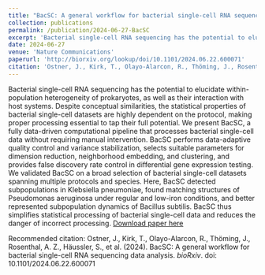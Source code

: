 ```yaml
---
title: "BacSC: A general workflow for bacterial single-cell RNA sequencing data analysis"
collection: publications
permalink: /publication/2024-06-27-BacSC
excerpt: 'Bacterial single-cell RNA sequencing has the potential to elucidate within-population heterogeneity of prokaryotes, as well as their interaction with host systems. Despite conceptual similarities, the statistical properties of bacterial single-cell datasets are highly dependent on the protocol, making proper processing essential to tap their full potential. We present BacSC, a fully data-driven computational pipeline that processes bacterial single-cell data without requiring manual intervention. BacSC performs data-adaptive quality control and variance stabilization, selects suitable parameters for dimension reduction, neighborhood embedding, and clustering, and provides false discovery rate control in differential gene expression testing. We validated BacSC on a broad selection of bacterial single-cell datasets spanning multiple protocols and species. Here, BacSC detected subpopulations in Klebsiella pneumoniae, found matching structures of Pseudomonas aeruginosa under regular and low-iron conditions, and better represented subpopulation dynamics of Bacillus subtilis. BacSC thus simplifies statistical processing of bacterial single-cell data and reduces the danger of incorrect processing.'
date: 2024-06-27
venue: 'Nature Communications'
paperurl: 'http://biorxiv.org/lookup/doi/10.1101/2024.06.22.600071'
citation: 'Ostner, J., Kirk, T., Olayo-Alarcon, R., Thöming, J., Rosenthal, A. Z., Häussler, S., et al. (2024). BacSC: A general workflow for bacterial single-cell RNA sequencing data analysis. <i>bioRxiv</i>. doi: 10.1101/2024.06.22.600071'
---
```

Bacterial single-cell RNA sequencing has the potential to elucidate within-population heterogeneity of prokaryotes, as well as their interaction with host systems. Despite conceptual similarities, the statistical properties of bacterial single-cell datasets are highly dependent on the protocol, making proper processing essential to tap their full potential. We present BacSC, a fully data-driven computational pipeline that processes bacterial single-cell data without requiring manual intervention. BacSC performs data-adaptive quality control and variance stabilization, selects suitable parameters for dimension reduction, neighborhood embedding, and clustering, and provides false discovery rate control in differential gene expression testing. We validated BacSC on a broad selection of bacterial single-cell datasets spanning multiple protocols and species. Here, BacSC detected subpopulations in Klebsiella pneumoniae, found matching structures of Pseudomonas aeruginosa under regular and low-iron conditions, and better represented subpopulation dynamics of Bacillus subtilis. BacSC thus simplifies statistical processing of bacterial single-cell data and reduces the danger of incorrect processing.
[Download paper here](http://biorxiv.org/lookup/doi/10.1101/2024.06.22.600071)

Recommended citation: Ostner, J., Kirk, T., Olayo-Alarcon, R., Thöming, J., Rosenthal, A. Z., Häussler, S., et al. (2024). BacSC: A general workflow for bacterial single-cell RNA sequencing data analysis. <i>bioRxiv</i>. doi: 10.1101/2024.06.22.600071